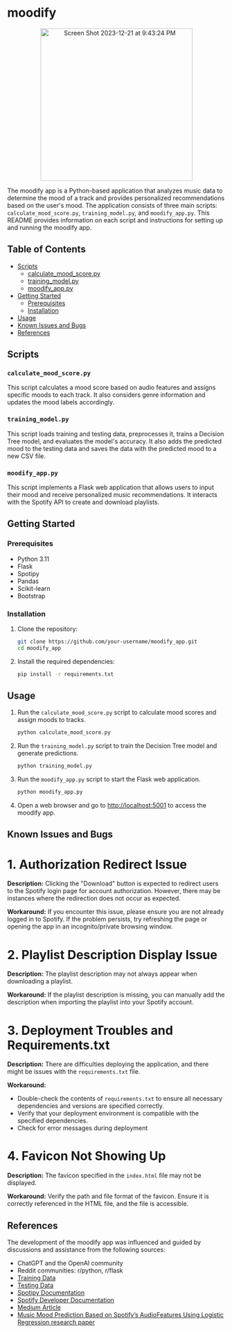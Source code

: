 # moodify

<p align="center">
  <img width="351" alt="Screen Shot 2023-12-21 at 9:43:24 PM" src="https://raw.githubusercontent.com/hemmanuel5/moodify_app/main/assets/126534510/2ea943ad-3a88-4abc-b6d0-8eb3afabd560">
</p>

The moodify app is a Python-based application that analyzes music data to determine the mood of a track and provides personalized recommendations based on the user's mood. The application consists of three main scripts: `calculate_mood_score.py`, `training_model.py`, and `moodify_app.py`. This README provides information on each script and instructions for setting up and running the moodify app.

## Table of Contents
- [Scripts](#scripts)
  - [calculate_mood_score.py](#calculate_mood_scorepy)
  - [training_model.py](#training_modelpy)
  - [moodify_app.py](#moodify_apppy)
- [Getting Started](#getting-started)
  - [Prerequisites](#prerequisites)
  - [Installation](#installation)
- [Usage](#usage)
- [Known Issues and Bugs](#known-issues-and-bugs)
- [References](#references)

## Scripts

### `calculate_mood_score.py`

This script calculates a mood score based on audio features and assigns specific moods to each track. It also considers genre information and updates the mood labels accordingly.

### `training_model.py`

This script loads training and testing data, preprocesses it, trains a Decision Tree model, and evaluates the model's accuracy. It also adds the predicted mood to the testing data and saves the data with the predicted mood to a new CSV file.

### `moodify_app.py`

This script implements a Flask web application that allows users to input their mood and receive personalized music recommendations. It interacts with the Spotify API to create and download playlists.


## Getting Started

### Prerequisites

- Python 3.11
- Flask
- Spotipy
- Pandas
- Scikit-learn
- Bootstrap

### Installation

1. Clone the repository:

   ```bash
   git clone https://github.com/your-username/moodify_app.git
   cd moodify_app
   ```

2. Install the required dependencies:

   ```bash
   pip install -r requirements.txt
   ```

## Usage

1. Run the `calculate_mood_score.py` script to calculate mood scores and assign moods to tracks.

   ```bash
   python calculate_mood_score.py
   ```

2. Run the `training_model.py` script to train the Decision Tree model and generate predictions.

   ```bash
   python training_model.py
   ```

3. Run the `moodify_app.py` script to start the Flask web application.

   ```bash
   python moodify_app.py
   ```

4. Open a web browser and go to [http://localhost:5001](http://localhost:5001) to access the moodify app.


## Known Issues and Bugs

# 1. Authorization Redirect Issue

**Description:**
Clicking the "Download" button is expected to redirect users to the Spotify login page for account authorization. However, there may be instances where the redirection does not occur as expected.

**Workaround:**
If you encounter this issue, please ensure you are not already logged in to Spotify. If the problem persists, try refreshing the page or opening the app in an incognito/private browsing window.

# 2. Playlist Description Display Issue

**Description:**
The playlist description may not always appear when downloading a playlist.

**Workaround:**
If the playlist description is missing, you can manually add the description when importing the playlist into your Spotify account.

# 3. Deployment Troubles and Requirements.txt

**Description:** 
There are difficulties deploying the application, and there might be issues with the `requirements.txt` file.

**Workaround:**
  - Double-check the contents of `requirements.txt` to ensure all necessary dependencies and versions are specified correctly.
  - Verify that your deployment environment is compatible with the specified dependencies.
  - Check for error messages during deployment

# 4. Favicon Not Showing Up

**Description:** The favicon specified in the `index.html` file may not be displayed.

**Workaround:** Verify the path and file format of the favicon. Ensure it is correctly referenced in the HTML file, and the file is accessible.


## References

The development of the moodify app was influenced and guided by discussions and assistance from the following sources:

- ChatGPT and the OpenAI community
- Reddit communities: r/python, r/flask
- [Training Data](https://huggingface.co/datasets/maharshipandya/spotify-tracks-dataset)
- [Testing Data](https://www.kaggle.com/code/vatsalmavani/music-recommendation-system-using-spotify-dataset/input)
- [Spotipy Documentation](https://spotipy.readthedocs.io/en/2.22.1/#api-reference)
- [Spotify Developer Documentation](https://developer.spotify.com/documentation/web-api)
- [Medium Article](https://towardsdatascience.com/build-your-first-mood-based-music-recommendation-system-in-python-26a427308d96)
- [Music Mood Prediction Based on Spotify’s AudioFeatures Using Logistic Regression research paper](https://www.researchgate.net/publication/370450676_Music_Mood_Prediction_Based_on_Spotify's_Audio_Features_Using_Logistic_Regression)
  

